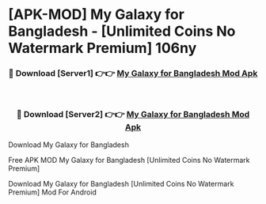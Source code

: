 # [APK-MOD] My Galaxy for Bangladesh - [Unlimited Coins No Watermark Premium] 106ny



<div align="center">
<h3>🔴 Download [Server1] 👉👉 <a href="https://momento.my/?title=My_Galaxy_for_Bangladesh">My Galaxy for Bangladesh Mod Apk</a></h3><br>

<h3>🔴 Download [Server2] 👉👉 <a href="https://momento.my/?title=My_Galaxy_for_Bangladesh">My Galaxy for Bangladesh Mod Apk</a></h3>
</div>



Download My Galaxy for Bangladesh 

Free APK MOD My Galaxy for Bangladesh [Unlimited Coins No Watermark Premium]

Download My Galaxy for Bangladesh [Unlimited Coins No Watermark Premium] Mod For Android
